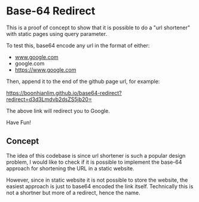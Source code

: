 # Base-64 Redirect

This is a proof of concept to show that it is possible to do a "url shortener" with static pages using query parameter.

To test this, base64 encode any url in the format of either:
* www.google.com 
* google.com 
* https://www.google.com

Then, append it to the end of the github page url, for example:

https://boonhianlim.github.io/base64-redirect?redirect=d3d3Lmdvb2dsZS5jb20= 

The above link will redirect you to Google.

Have Fun!

## Concept

The idea of this codebase is since url shortener is such a popular design problem, I would like to check if it is possible to  implement the base-64 approach for shortening the URL in a static website.

However, since in static website it is not possible to store the website, the easiest approach is just to base64 encoded the link itself. Technically this is not a shortner but more of a redirect, hence the name.